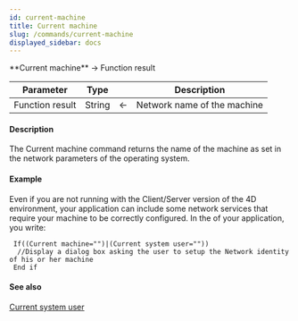 ```yaml
---
id: current-machine
title: Current machine
slug: /commands/current-machine
displayed_sidebar: docs
---
```


<!--REF #_command_.Current machine.Syntax-->**Current machine**  -> Function result<!-- END REF-->
<!--REF #_command_.Current machine.Params-->
| Parameter | Type |  | Description |
| --- | --- | --- | --- |
| Function result | String | &larr; | Network name of the machine |

<!-- END REF-->

#### Description 

<!--REF #_command_.Current machine.Summary-->The Current machine command returns the name of the machine as set in the network parameters of the operating system.<!-- END REF-->

#### Example 

Even if you are not running with the Client/Server version of the 4D environment, your application can include some network services that require your machine to be correctly configured. In the of your application, you write:

```4d
 If((Current machine="")|(Current system user=""))
  //Display a dialog box asking the user to setup the Network identity of his or her machine
 End if
```

#### See also 

[Current system user](current-system-user.md)  